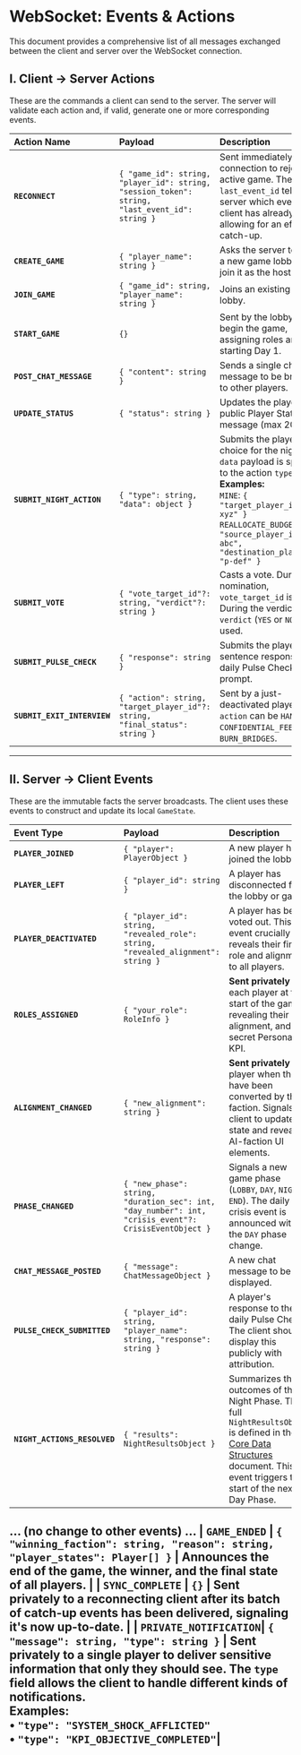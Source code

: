 # WebSocket: Events & Actions

This document provides a comprehensive list of all messages exchanged between the client and server over the WebSocket connection.

## I. Client → Server Actions

These are the commands a client can send to the server. The server will validate each action and, if valid, generate one or more corresponding events.

| Action Name | Payload | Description |
| :--- | :--- | :--- |
| **`RECONNECT`** | `{ "game_id": string, "player_id": string, "session_token": string, "last_event_id": string }` | Sent immediately upon connection to rejoin an active game. The `last_event_id` tells the server which events the client has already seen, allowing for an efficient catch-up. |
| **`CREATE_GAME`** | `{ "player_name": string }` | Asks the server to create a new game lobby and join it as the host. |
| **`JOIN_GAME`** | `{ "game_id": string, "player_name": string }` | Joins an existing game lobby. |
| **`START_GAME`** | `{}` | Sent by the lobby host to begin the game, assigning roles and starting Day 1. |
| **`POST_CHAT_MESSAGE`**| `{ "content": string }` | Sends a single chat message to be broadcast to other players. |
| **`UPDATE_STATUS`**| `{ "status": string }` | Updates the player's public Player Status message (max 20 chars). |
| **`SUBMIT_NIGHT_ACTION`**| `{ "type": string, "data": object }` | Submits the player's choice for the night. The `data` payload is specific to the action `type`. <br> **Examples:** <br> `MINE`: `{ "target_player_id": "p-xyz" }` <br> `REALLOCATE_BUDGET`: `{ "source_player_id": "p-abc", "destination_player_id": "p-def" }` |
| **`SUBMIT_VOTE`** | `{ "vote_target_id"?: string, "verdict"?: string }` | Casts a vote. During nomination, `vote_target_id` is used. During the verdict, `verdict` (`YES` or `NO`) is used. |
| **`SUBMIT_PULSE_CHECK`**| `{ "response": string }` | Submits the player's one-sentence response to the daily Pulse Check prompt. |
| **`SUBMIT_EXIT_INTERVIEW`**| `{ "action": string, "target_player_id"?: string, "final_status": string }` | Sent by a just-deactivated player. `action` can be `HANDOFF`, `CONFIDENTIAL_FEEDBACK`, or `BURN_BRIDGES`. |

---

## II. Server → Client Events

These are the immutable facts the server broadcasts. The client uses these events to construct and update its local `GameState`.


| Event Type | Payload | Description |
| :--- | :--- | :--- |
| **`PLAYER_JOINED`** | `{ "player": PlayerObject }` | A new player has joined the lobby. |
| **`PLAYER_LEFT`** | `{ "player_id": string }` | A player has disconnected from the lobby or game. |
| **`PLAYER_DEACTIVATED`** | `{ "player_id": string, "revealed_role": string, "revealed_alignment": string }` | A player has been voted out. This event crucially reveals their final role and alignment to all players. |
| **`ROLES_ASSIGNED`** | `{ "your_role": RoleInfo }` | **Sent privately** to each player at the start of the game, revealing their role, alignment, and secret Personal KPI. |
| **`ALIGNMENT_CHANGED`** | `{ "new_alignment": string }` | **Sent privately** to a player when they have been converted by the AI faction. Signals the client to update its state and reveal AI-faction UI elements. |
| **`PHASE_CHANGED`** | `{ "new_phase": string, "duration_sec": int, "day_number": int, "crisis_event"?: CrisisEventObject }` | Signals a new game phase (`LOBBY`, `DAY`, `NIGHT`, `END`). The daily crisis event is announced with the `DAY` phase change. |
| **`CHAT_MESSAGE_POSTED`**| `{ "message": ChatMessageObject }` | A new chat message to be displayed. |
| **`PULSE_CHECK_SUBMITTED`**| `{ "player_id": string, "player_name": string, "response": string }` | A player's response to the daily Pulse Check. The client should display this publicly with attribution. |
| **`NIGHT_ACTIONS_RESOLVED`**| `{ "results": NightResultsObject }` | Summarizes the outcomes of the Night Phase. The full `NightResultsObject` is defined in the [Core Data Structures](./02-data-structures.md) document. This event triggers the start of the next Day Phase. |
... (no change to other events) ...
| **`GAME_ENDED`** | `{ "winning_faction": string, "reason": string, "player_states": Player[] }` | Announces the end of the game, the winner, and the final state of all players. |
| **`SYNC_COMPLETE`** | `{}` | **Sent privately** to a reconnecting client after its batch of catch-up events has been delivered, signaling it's now up-to-date. |
| **`PRIVATE_NOTIFICATION`**| `{ "message": string, "type": string }` | **Sent privately** to a single player to deliver sensitive information that only they should see. The `type` field allows the client to handle different kinds of notifications. <br> **Examples:** <br> • `"type": "SYSTEM_SHOCK_AFFLICTED"` <br> • `"type": "KPI_OBJECTIVE_COMPLETED"`|
---
